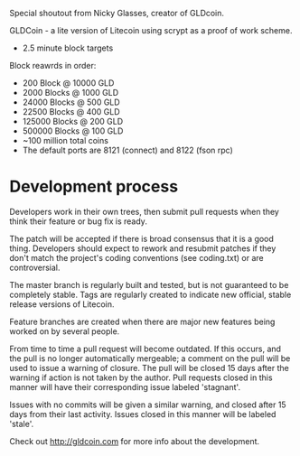 Special shoutout from Nicky Glasses, creator of GLDcoin.

GLDCoin - a lite version of Litecoin using scrypt as a proof of work scheme.
 - 2.5 minute block targets

Block reawrds in order:

 - 200 Block @ 10000 GLD
 - 2000	Blocks @ 1000 GLD
 - 24000 Blocks @ 500 GLD
 - 22500 Blocks @ 400 GLD
 - 125000 Blocks @ 200 GLD
 - 500000 Blocks @ 100	GLD
 - ~100 million total coins
 - The default ports are 8121 (connect) and 8122 (fson rpc)


Development process
===================

Developers work in their own trees, then submit pull requests when
they think their feature or bug fix is ready.

The patch will be accepted if there is broad consensus that it is a
good thing.  Developers should expect to rework and resubmit patches
if they don't match the project's coding conventions (see coding.txt)
or are controversial.

The master branch is regularly built and tested, but is not guaranteed
to be completely stable. Tags are regularly created to indicate new
official, stable release versions of Litecoin.

Feature branches are created when there are major new features being
worked on by several people.

From time to time a pull request will become outdated. If this occurs, and
the pull is no longer automatically mergeable; a comment on the pull will
be used to issue a warning of closure. The pull will be closed 15 days
after the warning if action is not taken by the author. Pull requests closed
in this manner will have their corresponding issue labeled 'stagnant'.

Issues with no commits will be given a similar warning, and closed after
15 days from their last activity. Issues closed in this manner will be 
labeled 'stale'. 

Check out http://gldcoin.com for more info about the development.